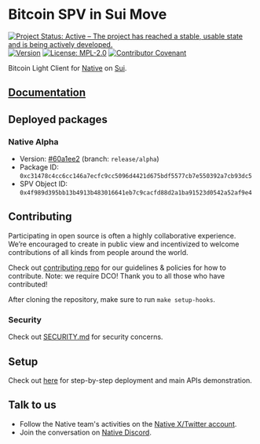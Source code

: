 <!-- markdownlint-disable MD041 -->
<!-- markdownlint-disable MD013 -->

<!-- ![Logo!](assets/logo.png) -->

# Bitcoin SPV in Sui Move

[![Project Status: Active – The project has reached a stable, usable state and is being actively developed.](https://www.repostatus.org/badges/latest/active.svg)](https://www.repostatus.org/#wip)
[![Version](https://img.shields.io/github/tag/gonative-cc/move-bitcoin-spv.svg?style=flat-square)](https://github.com/gonative-cc/move-bitcoin-spv)
[![License: MPL-2.0](https://img.shields.io/github/license/gonative-cc/move-bitcoin-spv.svg?style=flat-square)](https://github.com/gonative-cc/move-bitcoin-spv/blob/main/LICENSE)
[![Contributor Covenant](https://img.shields.io/badge/Contributor%20Covenant-2.1-4baaaa.svg)](https://github.com/gonative-cc/contributig/blob/master/CODE_OF_CONDUCT.md)

Bitcoin Light Client for [Native](https://gonative.cc) on [Sui](https://sui.io/).

## [Documentation](./docs)

## Deployed packages

### Native Alpha

- Version: [#60a1ee2](https://github.com/gonative-cc/move-bitcoin-spv/tree/60a1ee2cb8685c9c7494d5e5f7640b9427375748) (branch: `release/alpha`)
- Package ID: `0xc31478c4cc6cc146a7ecfc9cc5096d4421d675bdf5577cb7e550392a7cb93dc5`
- SPV Object ID: `0x4f989d395bb13b4913b483016641eb7c9cacfd88d2a1ba91523d0542a52af9e4`

## Contributing

Participating in open source is often a highly collaborative experience. We’re encouraged to create in public view and incentivized to welcome contributions of all kinds from people around the world.

Check out [contributing repo](https://github.com/gonative-cc/contributig) for our guidelines & policies for how to contribute. Note: we require DCO! Thank you to all those who have contributed!

After cloning the repository, make sure to run `make setup-hooks`.

### Security

Check out [SECURITY.md](./SECURITY.md) for security concerns.

## Setup

Check out [here](./DEMO.md) for step-by-step deployment and main APIs demonstration.

## Talk to us

- Follow the Native team's activities on the [Native X/Twitter account](https://x.com/NativeNetwork).
- Join the conversation on [Native Discord](https://discord.gg/gonative).
